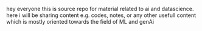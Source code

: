 hey everyone this is source repo for material related to ai and datascience.
here i will be sharing content e.g. codes, notes, or any other usefull content which is mostly oriented towards the field of ML and genAi
